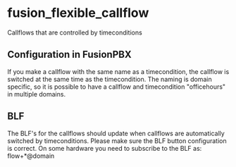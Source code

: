# fusion_flexible_callflow
Callflows that are controlled by timeconditions  

## Configuration in FusionPBX
If you make a callflow with the same name as a timecondition, the callflow is switched at the same time as the timecondition. The naming is domain specific, so it is possible to have a callflow and timecondition "officehours" in multiple domains.

## BLF
The BLF's for the callflows should update when callflows are automatically switched by timeconditions. Please make sure the BLF button configuration is correct. On some hardware you need to subscribe to the BLF as:
    flow+*<CallFlow EXT>@domain
